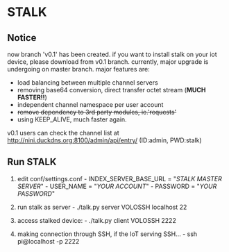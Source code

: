 # STALK

## Notice
now branch 'v0.1' has been created.
if you want to install stalk on your iot device, please download from v0.1 branch.
currently, major upgrade is undergoing on master branch. major features are:
  - load balancing between multiple channel servers
  - removing base64 conversion, direct transfer octet stream (**MUCH FASTER!!**)
  - independent channel namespace per user account
  - ~~remove dependency to 3rd party modules, ie.'requests'~~
  - using KEEP_ALIVE, much faster again.

v0.1 users can check the channel list at
  http://nini.duckdns.org:8100/admin/api/entry/
  (ID:admin, PWD:stalk)

## Run STALK

  1. edit conf/settings.conf
    - INDEX_SERVER_BASE_URL = "*STALK MASTER SERVER*"
    - USER_NAME = "*YOUR ACCOUNT*"
    - PASSWORD = "*YOUR PASSWORD*" 

  2. run stalk as server
    - ./talk.py server VOLOSSH localhost 22
  
  3. access stalked device:
    - ./talk.py client VOLOSSH 2222

  4. making connection through SSH, if the IoT serving SSH... 
    - ssh pi@localhost -p 2222
